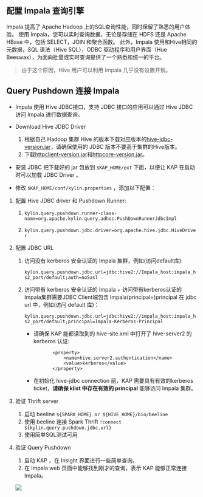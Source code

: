 ## 配置 Impala 查询引擎

Impala 提高了 Apache Hadoop 上的SQL查询性能，同时保留了熟悉的用户体验。 使用 Impala，您可以实时查询数据，无论是存储在 HDFS 还是 Apache HBase 中，包括 SELECT，JOIN 和聚合函数。 此外，Impala 使用和Hive相同的元数据，SQL 语法（Hive SQL），ODBC 驱动程序和用户界面（Hue Beeswax），为面向批量或实时查询提供了一个熟悉和统一的平台。

> 由于这个原因，Hive 用户可以利用 Impala 几乎没有设置开销。

## Query Pushdown 连接 Impala
* Impala 使用 Hive JDBC接口，支持 JDBC 接口的应用可以通过 Hive JDBC 访问 Impala 进行数据查询。

* Download Hive JDBC Driver
  1. 根据自己 Hadoop 集群 Hive 的版本下载对应版本的[hive-jdbc-version.jar](hive-jdbc.jarhttps://mvnrepository.com/artifact/org.apache.hive/hive-jdbc)，请确保使用的 JDBC 版本不要高于集群的Hive版本。
  2. 下载[httpclient-version.jar](https://mvnrepository.com/artifact/org.apache.httpcomponents/httpclient)和[httpcore-version.jar](https://mvnrepository.com/artifact/org.apache.httpcomponents/httpcore)。

* 安装 JDBC
  把下载好的 jar 包放到 `$KAP_HOME/ext` 下面，以便让 KAP 在启动时可以加载 JDBC Driver 。

* 修改 `$KAP_HOME/conf/kylin.properties` ，添加以下配置：



1. 配置 Hive JDBC driver 和 Pushdown Runner:
   1. ```kylin.query.pushdown.runner-class-name=org.apache.kylin.query.adhoc.PushDownRunnerJdbcImpl```

   2. ```kylin.query.pushdown.jdbc.driver=org.apache.hive.jdbc.HiveDriver```

2. 配置 JDBC URL

     1. 访问没有 kerberos 安全认证的 Impala 集群，例如(访问default库):

        ```kylin.query.pushdown.jdbc.url=jdbc:hive2://Impala_host:impala_hs2_port/default;auth=noSasl```

     2. 访问带有 kerberos 安全认证的 Impala
       + 访问带有kerberos认证的Impala集群需要JDBC Client端包含 Impala(principal=<Impala-Kerberos-Principal>)principal 在 jdbc url 中，例如(访问 default 库)：

           ```kylin.query.pushdown.jdbc.url=jdbc:hive2://impala_host:impala_hs2_port/default;principal=Impala-Kerberos-Principal```


        + 请确保 KAP 能都读取到的 hive-site.xml 中打开了 hive-server2 的 kerberos 认证:
            ```
                   <property>
                       <name>hive.server2.authentication</name>
                       <value>kerberos</value>
                   </property>
             ```
        + 在初始化 hive-jdbc connection 前，KAP 需要具有有效的kerberos ticket，**请确保 klist 中存在有效的 principal** 能够访问 Impala 集群。
3.   验证 Thrift server
     1. 启动 beeline ```${SPARK_HOME} or ${HIVE_HOME}/bin/beeline```
     2. 使用 beeline 连接 Spark Thrift ```!connect  ${kylin.query.pushdown.jdbc.url}```
     3. 使用简单SQL测试可用
4. 验证 Query Pushdown
     1. 启动 KAP ，在 Insight 界面进行一些简单查询。
     2. 在 Impala web 页面中能够找到刚才的查询，表示 KAP 能够正常连接 Impala。

      ![](query_pushdown_images/query_pushdown_impala.png)





